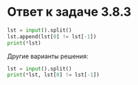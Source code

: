 # Ответ к задаче 3.8.3

```python
lst = input().split()
lst.append(lst[0] != lst[-1])
print(*lst)
```

Другие варианты решения:

```python
lst = input().split()
print(*lst, lst[0] != lst[-1])
```

